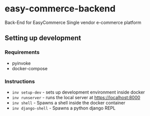 # easy-commerce-backend

Back-End for EasyCommerce Single vendor e-commerce platform

## Setting up development

### Requirements

- pyinvoke
- docker-compose

### Instructions

- `inv setup-dev` - sets up development environment inside docker
- `inv runserver` - runs the local server at [https://localhost:8000](https://localhost:8000)
- `inv shell` - Spawns a shell inside the docker container
- `inv django-shell` - Spawns a python django REPL
